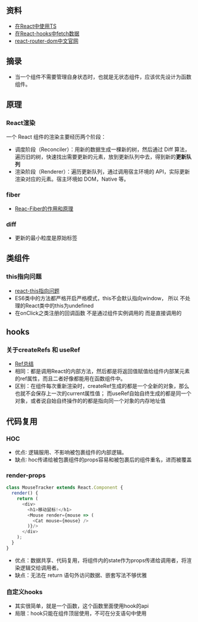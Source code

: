 ## 资料
- [在React中使用TS](https://juejin.cn/post/6844903684422254606)
- [在React-hooks中fetch数据](https://juejin.cn/post/6844903807000772621)
- [react-router-dom中文官网](https://react-router.docschina.org/web/example/basic)

## 摘录
- 当一个组件不需要管理自身状态时，也就是无状态组件，应该优先设计为函数组件。

## 原理
### React渲染
一个 React 组件的渲染主要经历两个阶段：
- 调度阶段（Reconciler）：用新的数据生成一棵新的树，然后通过 Diff 算法，遍历旧的树，快速找出需要更新的元素，放到更新队列中去，得到新的**更新队列**
- 渲染阶段（Renderer）：遍历更新队列，通过调用宿主环境的 API，实际更新渲染对应的元素。宿主环境如 DOM，Native 等。
### fiber
- [Reac-Fiber的作用和原理](https://febook.hzfe.org/awesome-interview/book2/frame-react-fiber)
### diff
- 更新的最小粒度是原始标签

## 类组件
### this指向问题
- [react-this指向问题](https://www.bilibili.com/video/BV1wy4y1D7JT?p=15&vd_source=9365026f6347e9c46f07d250d20b5787)
- ES6类中的方法都严格开启严格模式，this不会默认指向window， 所以 不处理的React类中的this为undefined
- 在onClick之类注册的回调函数 不是通过组件实例调用的 而是直接调用的

## hooks
### 关于createRefs 和 useRef
- [Ref总结](https://juejin.cn/post/6992019421363453960)
- 相同：都是调用React的内部方法，然后都是将返回值赋值给组件内部某元素的ref属性，而且二者好像都能用在函数组件中。
- 区别：在组件每次重新渲染时，createRef生成的都是一个全新的对象，那么也就不会保存上一次的current属性值； 而useRef自始自终生成的都是同一个对象，或者说自始自终操作的的都是指向同一个对象的内存地址值

## 代码复用
### HOC
- 优点∶ 逻辑服用、不影响被包裹组件的内部逻辑。
- 缺点∶ hoc传递给被包裹组件的props容易和被包裹后的组件重名，进而被覆盖
### render-props
```js
class MouseTracker extends React.Component {
  render() {
    return (
      <div>
        <h1>移动鼠标!</h1>
        <Mouse render={mouse => (
          <Cat mouse={mouse} />
        )}/>
      </div>
    );
  }
}
```
- 优点：数据共享、代码复用，将组件内的state作为props传递给调用者，将渲染逻辑交给调用者。
- 缺点：无法在 return 语句外访问数据、嵌套写法不够优雅
### 自定义hooks
- 其实很简单，就是一个函数，这个函数里面使用hook的api
- 局限：hook只能在组件顶层使用，不可在分支语句中使用

